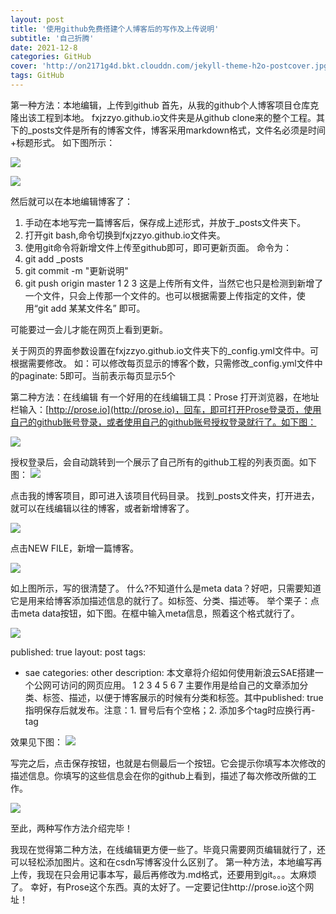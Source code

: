 ```yaml
---
layout: post
title: '使用github免费搭建个人博客后的写作及上传说明'
subtitle: '自己折腾'
date: 2021-12-8
categories: GitHub
cover: 'http://on2171g4d.bkt.clouddn.com/jekyll-theme-h2o-postcover.jpg'
tags: GitHub
---
```

第一种方法：本地编辑，上传到github
首先，从我的github个人博客项目仓库克隆出该工程到本地。
fxjzzyo.github.io文件夹是从github clone来的整个工程。其下的_posts文件是所有的博客文件，博客采用markdown格式，文件名必须是时间+标题形式。
如下图所示：

![](https://anki023.oss-cn-hongkong.aliyuncs.com/img/20211208111610.png)

![](https://anki023.oss-cn-hongkong.aliyuncs.com/img/20211208111637.png)

然后就可以在本地编辑博客了：

1. 手动在本地写完一篇博客后，保存成上述形式，并放于_posts文件夹下。
2. 打开git bash,命令切换到fxjzzyo.github.io文件夹。
3. 使用git命令将新增文件上传至github即可，即可更新页面。
命令为：
1. git add _posts
2. git commit -m "更新说明"
3. git push origin master
1
2
3
这是上传所有文件，当然它也只是检测到新增了一个文件，只会上传那一个文件的。也可以根据需要上传指定的文件，使用“git add 某某文件名” 即可。

可能要过一会儿才能在网页上看到更新。

关于网页的界面参数设置在fxjzzyo.github.io文件夹下的_config.yml文件中。可根据需要修改。
如：可以修改每页显示的博客个数，只需修改_config.yml文件中的paginate: 5即可。当前表示每页显示5个

第二种方法：在线编辑
有一个好用的在线编辑工具：Prose
打开浏览器，在地址栏输入：[http://prose.io](http://prose.io)，回车，即可打开Prose登录页，使用自己的github账号登录，或者使用自己的github账号授权登录就行了。如下图：

![](https://anki023.oss-cn-hongkong.aliyuncs.com/img/20211208111742.png)

授权登录后，会自动跳转到一个展示了自己所有的github工程的列表页面。如下图：
![](https://anki023.oss-cn-hongkong.aliyuncs.com/img/20211208111752.png)


点击我的博客项目，即可进入该项目代码目录。
找到_posts文件夹，打开进去，就可以在线编辑以往的博客，或者新增博客了。

![](https://anki023.oss-cn-hongkong.aliyuncs.com/img/20211208111820.png)

点击NEW FILE，新增一篇博客。

![](https://anki023.oss-cn-hongkong.aliyuncs.com/img/20211208111838.png)

如上图所示，写的很清楚了。
什么?不知道什么是meta data？好吧，只需要知道它是用来给博客添加描述信息的就行了。如标签、分类、描述等。
举个栗子：点击meta data按钮，如下图。在框中输入meta信息，照着这个格式就行了。

![](https://anki023.oss-cn-hongkong.aliyuncs.com/img/20211208111847.png)

published: true
layout: post
tags:
  - sae
categories: other
description: 本文章将介绍如何使用新浪云SAE搭建一个公网可访问的网页应用。
1
2
3
4
5
6
7
主要作用是给自己的文章添加分类、标签、描述，以便于博客展示的时候有分类和标签。其中published: true指明保存后就发布。注意：1. 冒号后有个空格；2. 添加多个tag时应换行再- tag

效果见下图：
![](https://anki023.oss-cn-hongkong.aliyuncs.com/img/20211208111905.png)

写完之后，点击保存按钮，也就是右侧最后一个按钮。它会提示你填写本次修改的描述信息。你填写的这些信息会在你的github上看到，描述了每次修改所做的工作。

![](https://anki023.oss-cn-hongkong.aliyuncs.com/img/20211208111920.png)

至此，两种写作方法介绍完毕！

我现在觉得第二种方法，在线编辑更方便一些了。毕竟只需要网页编辑就行了，还可以轻松添加图片。这和在csdn写博客没什么区别了。
第一种方法，本地编写再上传，我现在只会用记事本写，最后再修改为.md格式，还要用到git。。。太麻烦了。
幸好，有Prose这个东西。真的太好了。一定要记住http://prose.io这个网址！
